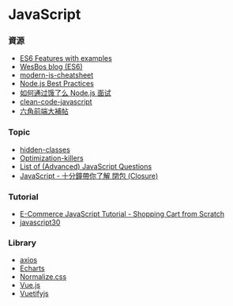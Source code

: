 <a name="#JavaScript"></a>
# JavaScript

<a name="resources"></a>
### 資源
- [ES6 Features with examples](http://es6-features.org)
- [WesBos blog (ES6)](http://wesbos.com/category/es6/)
- [modern-js-cheatsheet](https://github.com/mbeaudru/modern-js-cheatsheet/)
- [Node.js Best Practices](https://github.com/i0natan/nodebestpractices)
- [如何通过饿了么 Node.js 面试](https://github.com/ElemeFE/node-interview/tree/master/sections/zh-cn)
- [clean-code-javascript](https://github.com/ryanmcdermott/clean-code-javascript)
- [六角前端大補帖](https://coggle.it/diagram/XJdj8UA5tjeIugda/t/%E5%85%AD%E8%A7%92%E5%89%8D%E7%AB%AF%E5%A4%A7%E8%A3%9C%E5%B8%96/3ce94a1e7878d5f0c3c36c8ee5dd6db85bcc0fd177475649f0b9b88a6e473ea4?fbclid=IwAR0PFz7jFMa8Pbt6CAfmArn8mbS8R2QUbcUbfBG1SPJhhN0X0uayrqRfSfg)

<a name="topic"></a>
### Topic
- [hidden-classes](https://richardartoul.github.io/jekyll/update/2015/04/26/hidden-classes.html)
- [Optimization-killers](https://github.com/petkaantonov/bluebird/wiki/Optimization-killers#3-managing-arguments)
- [List of (Advanced) JavaScript Questions](https://github.com/lydiahallie/javascript-questions)
- [JavaScript - 十分鐘帶你了解 閉包 (Closure)](https://www.youtube.com/watch?v=TLIQUloXLec)

<a name="tutorial"></a>
### Tutorial
- [E-Commerce JavaScript Tutorial - Shopping Cart from Scratch](https://www.youtube.com/watch?v=023Psne_-_4)
- [javascript30](https://javascript30.com)

<a name="library"></a>
### Library
- [axios](https://github.com/axios/axios)
- [Echarts](https://echarts.baidu.com)
- [Normalize.css](https://necolas.github.io/normalize.css/)
- [Vue.js](https://vuejs.org)
- [Vuetifyjs](https://vuetifyjs.com)
